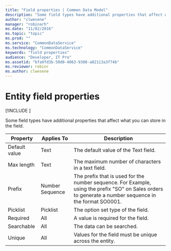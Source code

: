 ```yaml
---
title: "Field properties | Common Data Model"
description: "Some field types have additional properties that affect what you can store in the field."
author: "clwesene"
manager: "robinarh"
ms.date: "11/02/2016"
ms.topic: "topic"
ms.prod: ""
ms.service: "CommonDataService"
ms.technology: "CommonDataService"
keywords: "field properties"
audience: "Developer, IT Pro"
ms.assetid: "bfa9fd3b-50d0-4063-9308-a02113a3f74b"
ms.reviewer: robinr
ms.author: clwesene
---
```


# Entity field properties

[!INCLUDE [](../includes/new-version-cdm.md)]


Some field types have additional properties that affect what you can store in the field.

Property | Applies To | Description
--- | --- | ---
Default value | Text | The default value of the Text field.
Max length | Text | The maximum number of characters in a text field.
Prefix | Number Sequence | The prefix that is used for the number sequence. For Example, using the prefix "SO" on Sales orders to generate a number sequence in the format SO0001.
Picklist | Picklist | The option set type of the field.
Required | All | A value is required for the field.
Searchable | All | The data can be searched.
Unique | All | Values for the field must be unique across the entity.
